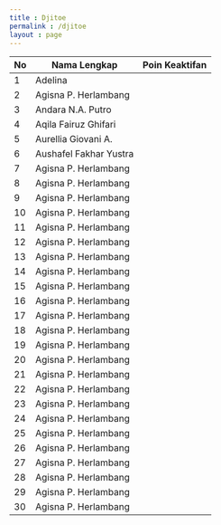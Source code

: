 ```yaml
---
title : Djitoe
permalink : /djitoe
layout : page
---
```

| No	| Nama Lengkap			| Poin Keaktifan |
| ---  	| ----------- 	  		| -------------- |
| 1 	| Adelina	  		|  |
| 2 	| Agisna P. Herlambang	  		|  |
| 3 	| Andara N.A. Putro	  		|  |
| 4 	| Aqila Fairuz Ghifari	  		|  |
| 5 	| Aurellia Giovani A.	  		|  |
| 6 	| Aushafel Fakhar Yustra	  		|  |
| 7 	| Agisna P. Herlambang	  		|  |
| 8 	| Agisna P. Herlambang	  		|  |
| 9 	| Agisna P. Herlambang	  		|  |
| 10 	| Agisna P. Herlambang	  		|  |
| 11	| Agisna P. Herlambang	  		|  |
| 12	| Agisna P. Herlambang	  		|  |
| 13 	| Agisna P. Herlambang	  		|  |
| 14	| Agisna P. Herlambang	  		|  |
| 15	| Agisna P. Herlambang	  		|  |
| 16	| Agisna P. Herlambang	  		|  |
| 17 	| Agisna P. Herlambang	  		|  |
| 18	| Agisna P. Herlambang	  		|  |
| 19	| Agisna P. Herlambang	  		|  |
| 20 	| Agisna P. Herlambang	  		|  |
| 21 	| Agisna P. Herlambang	  		|  |
| 22 	| Agisna P. Herlambang	  		|  |
| 23 	| Agisna P. Herlambang	  		|  |
| 24 	| Agisna P. Herlambang	  		|  |
| 25 	| Agisna P. Herlambang	  		|  |
| 26 	| Agisna P. Herlambang	  		|  |
| 27 	| Agisna P. Herlambang	  		|  |
| 28 	| Agisna P. Herlambang	  		|  |
| 29 	| Agisna P. Herlambang	  		|  |
| 30 	| Agisna P. Herlambang	  		|  |
